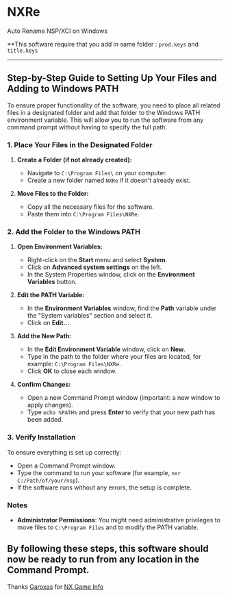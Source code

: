 # NXRe
Auto Rename NSP/XCI on Windows

**This software require that you add in same folder : ``prod.keys`` and ``title.keys``

---

## Step-by-Step Guide to Setting Up Your Files and Adding to Windows PATH

To ensure proper functionality of the software, you need to place all related files in a designated folder and add that folder to the Windows PATH environment variable. This will allow you to run the software from any command prompt without having to specify the full path.

### 1. Place Your Files in the Designated Folder

1. **Create a Folder (if not already created):**
   - Navigate to `C:\Program Files\` on your computer.
   - Create a new folder named `NXRe` if it doesn't already exist.

2. **Move Files to the Folder:**
   - Copy all the necessary files for the software.
   - Paste them into `C:\Program Files\NXRe`.

### 2. Add the Folder to the Windows PATH

1. **Open Environment Variables:**
   - Right-click on the **Start** menu and select **System**.
   - Click on **Advanced system settings** on the left.
   - In the System Properties window, click on the **Environment Variables** button.

2. **Edit the PATH Variable:**
   - In the **Environment Variables** window, find the **Path** variable under the "System variables" section and select it.
   - Click on **Edit...**.

3. **Add the New Path:**
   - In the **Edit Environment Variable** window, click on **New**.
   - Type in the path to the folder where your files are located, for example: `C:\Program Files\NXRe`.
   - Click **OK** to close each window.

4. **Confirm Changes:**
   - Open a new Command Prompt window (important: a new window to apply changes).
   - Type `echo %PATH%` and press **Enter** to verify that your new path has been added.

### 3. Verify Installation

To ensure everything is set up correctly:

- Open a Command Prompt window.
- Type the command to run your software (for example, `nxr C:/Path/of/your/nsp`).
- If the software runs without any errors, the setup is complete.

### Notes

- **Administrator Permissions**: You might need administrative privileges to move files to `C:\Program Files` and to modify the PATH variable.

By following these steps, this software should now be ready to run from any location in the Command Prompt.
---

Thanks [Garoxas](https://github.com/garoxas/) for [NX Game Info](https://github.com/garoxas/NX_Game_Info)
